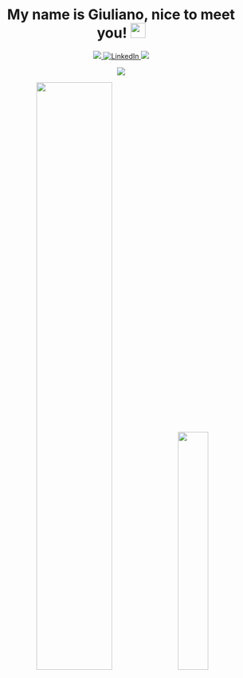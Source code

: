 <h1 align="center"> My name is Giuliano, nice to meet you! <img src = "https://raw.githubusercontent.com/MartinHeinz/MartinHeinz/master/wave.gif" width = 30px> </h1>

<p align="center">
  <a href="mailto:gyulyvgc99@gmail.com?subject=Feedback%20From%20Github&body=Hello," target="_blank">
    <img src="https://img.shields.io/badge/Gmail-D14836?style=for-the-badge&logo=gmail&logoColor=white"/>
  </a>
  <a href="https://www.linkedin.com/in/giuliano-bellini-b01286216/" target="_blank">
    <img alt="LinkedIn" src="https://img.shields.io/badge/LinkedIn-0077B5?style=for-the-badge&logo=linkedin&logoColor=white">
  </a>  
  <a href="https://twitter.com/GyulyVGC" target="_blank">
      <img src="https://img.shields.io/badge/Twitter-1DA1F2.svg?style=for-the-badge&logo=twitter&logoColor=white"/>
  </a>
</p>

<p align="center">
<img src="https://readme-typing-svg.herokuapp.com?lines=Computer+Science+student+from+Italy;Tech+enthusiast;Sleep,+Code,+Hike,+Eat,+Repeat;&center=true&width=500&height=25">
</p>

<p align="center">
<img width="55%" src="https://github-readme-stats.vercel.app/api?username=GyulyVGC&show_icons=true&theme=tokyonight&hide=prs,issues,contribs"/>
&nbsp;
<img width="35%" src="https://github-readme-stats.vercel.app/api/top-langs/?username=GyulyVGC&layout=compact&theme=tokyonight"/>
</p>
  
<!--
**GyulyVGC/GyulyVGC** is a ✨ _special_ ✨ repository because its `README.md` (this file) appears on your GitHub profile.

Here are some ideas to get you started:

- 🔭 I’m currently working on ...
- 🌱 I’m currently learning ...
- 👯 I’m looking to collaborate on ...
- 🤔 I’m looking for help with ...
- 💬 Ask me about ...
- 📫 How to reach me: ...
- 😄 Pronouns: ...
- ⚡ Fun fact: ...
-->
